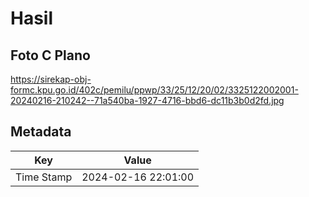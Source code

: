 # Hasil

## Foto C Plano

https://sirekap-obj-formc.kpu.go.id/402c/pemilu/ppwp/33/25/12/20/02/3325122002001-20240216-210242--71a540ba-1927-4716-bbd6-dc11b3b0d2fd.jpg


## Metadata

| Key        | Value               |
| ---------- | ------------------- |
| Time Stamp | 2024-02-16 22:01:00 |



